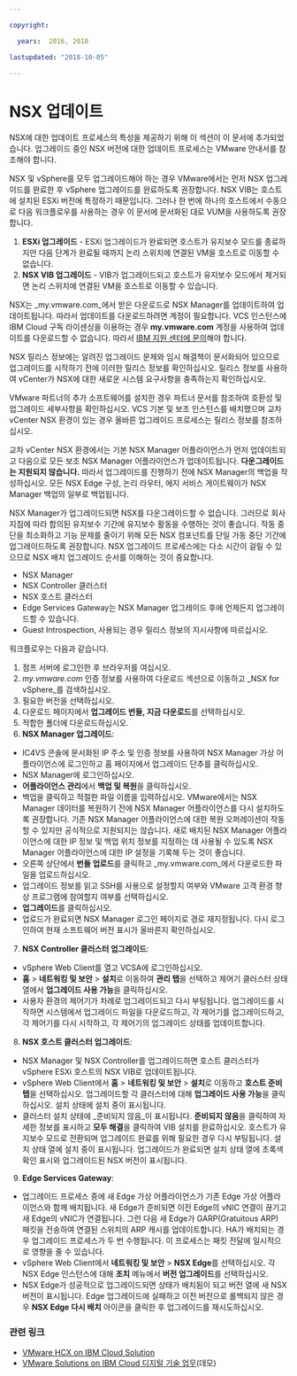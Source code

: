 ```yaml
---

copyright:

  years:  2016, 2018

lastupdated: "2018-10-05"

---
```


# NSX 업데이트

NSX에 대한 업데이트 프로세스의 특성을 제공하기 위해 이 섹션이 이 문서에 추가되었습니다. 업그레이드 중인 NSX 버전에 대한 업데이트 프로세스는 VMware 안내서를 참조해야 합니다.

NSX 및 vSphere를 모두 업그레이드해야 하는 경우 VMware에서는 먼저 NSX 업그레이드를 완료한 후 vSphere 업그레이드를 완료하도록 권장합니다. NSX VIB는 호스트에 설치된 ESXi 버전에 특정하기 때문입니다. 그러나 한 번에 하나의 호스트에서 수동으로 다음 워크플로우를 사용하는 경우 이 문서에 문서화된 대로 VUM을 사용하도록 권장합니다.

1. **ESXi 업그레이드** - ESXi 업그레이드가 완료되면 호스트가 유지보수 모드를 종료하지만 다음 단계가 완료될 때까지 논리 스위치에 연결된 VM을 호스트로 이동할 수 없습니다.
2. **NSX VIB 업그레이드** - VIB가 업그레이드되고 호스트가 유지보수 모드에서 제거되면 논리 스위치에 연결된 VM을 호스트로 이동할 수 있습니다.

NSX는 _my.vmware.com_에서 받은 다운로드로 NSX Manager를 업데이트하여 업데이트됩니다. 따라서 업데이트를 다운로드하려면 계정이 필요합니다. VCS 인스턴스에 IBM Cloud 구독 라이센싱을 이용하는 경우 **my.vmware.com** 계정을 사용하여 업데이트를 다운로드할 수 없습니다. 따라서 [IBM 지원 센터에 문의](../../vmonic/trbl_support.html)해야 합니다.

NSX 릴리스 정보에는 알려진 업그레이드 문제와 임시 해결책이 문서화되어 있으므로 업그레이드를 시작하기 전에 이러한 릴리스 정보를 확인하십시오. 릴리스 정보를 사용하여 vCenter가 NSX에 대한 새로운 시스템 요구사항을 충족하는지 확인하십시오.

VMware 파트너의 추가 소프트웨어를 설치한 경우 파트너 문서를 참조하여 호환성 및 업그레이드 세부사항을 확인하십시오. VCS 기본 및 보조 인스턴스를 배치했으며 교차 vCenter NSX 환경이 있는 경우 올바른 업그레이드 프로세스는 릴리스 정보를 참조하십시오.

교차 vCenter NSX 환경에서는 기본 NSX Manager 어플라이언스가 먼저 업데이트되고 다음으로 모든 보조 NSX Manager 어플라이언스가 업데이트됩니다.
**다운그레이드는 지원되지 않습니다.** 따라서 업그레이드를 진행하기 전에 NSX Manager의 백업을 작성하십시오. 모든 NSX Edge 구성, 논리 라우터, 에지 서비스 게이트웨이가 NSX Manager 백업의 일부로 백업됩니다.

NSX Manager가 업그레이드되면 NSX를 다운그레이드할 수 없습니다. 그러므로 회사 지침에 따라 합의된 유지보수 기간에 유지보수 활동을 수행하는 것이 좋습니다. 작동 중단을 최소화하고 기능 문제를 줄이기 위해 모든 NSX 컴포넌트를 단일 가동 중단 기간에 업그레이드하도록 권장합니다. NSX 업그레이드 프로세스에는 다소 시간이 걸릴 수 있으므로 NSX 배치 업그레이드 순서를 이해하는 것이 중요합니다.
* NSX Manager
* NSX Controller 클러스터
* NSX 호스트 클러스터
* Edge Services Gateway는 NSX Manager 업그레이드 후에 언제든지 업그레이드할 수 있습니다.
* Guest Introspection, 사용되는 경우 릴리스 정보의 지시사항에 따르십시오.

워크플로우는 다음과 같습니다.
1. 점프 서버에 로그인한 후 브라우저를 여십시오.
2. _my.vmware.com_ 인증 정보를 사용하여 다운로드 섹션으로 이동하고 _NSX for vSphere_를 검색하십시오.
3. 필요한 버전을 선택하십시오.
4. 다운로드 페이지에서 **업그레이드 번들, 지금 다운로드**를 선택하십시오.
5. 적합한 폴더에 다운로드하십시오.
6. **NSX Manager 업그레이드**:
  - IC4VS 콘솔에 문서화된 IP 주소 및 인증 정보를 사용하여 NSX Manager 가상 어플라이언스에 로그인하고 홈 페이지에서 업그레이드 단추를 클릭하십시오.
  - NSX Manager에 로그인하십시오.
  - **어플라이언스 관리**에서 **백업 및 복원**을 클릭하십시오.
  - 백업을 클릭하고 적절한 파일 이름을 입력하십시오. VMware에서는 NSX Manager 데이터를 복원하기 전에 NSX Manager 어플라이언스를 다시 설치하도록 권장합니다. 기존 NSX Manager 어플라이언스에 대한 복원 오퍼레이션이 작동할 수 있지만 공식적으로 지원되지는 않습니다. 새로 배치된 NSX Manager 어플라이언스에 대한 IP 정보 및 백업 위치 정보를 지정하는 데 사용될 수 있도록 NSX Manager 어플라이언스에 대한 IP 설정을 기록해 두는 것이 좋습니다.
  - 오른쪽 상단에서 **번들 업로드**를 클릭하고 _my.vmware.com_에서 다운로드한 파일을 업로드하십시오.
  - 업그레이드 정보를 읽고 SSH를 사용으로 설정할지 여부와 VMware 고객 환경 향상 프로그램에 참여할지 여부를 선택하십시오.
  - **업그레이드**를 클릭하십시오.
  - 업로드가 완료되면 NSX Manager 로그인 페이지로 경로 재지정됩니다. 다시 로그인하여 현재 소프트웨어 버전 표시가 올바른지 확인하십시오.
7. **NSX Controller 클러스터 업그레이드**:
  - vSphere Web Client를 열고 VCSA에 로그인하십시오.
  - **홈** > **네트워킹 및 보안** > **설치**로 이동하여 **관리 탭**을 선택하고 제어기 클러스터 상태 열에서 **업그레이드 사용 가능**을 클릭하십시오.
  - 사용자 환경의 제어기가 차례로 업그레이드되고 다시 부팅됩니다. 업그레이드를 시작하면 시스템에서 업그레이드 파일을 다운로드하고, 각 제어기를 업그레이드하고, 각 제어기를 다시 시작하고, 각 제어기의 업그레이드 상태를 업데이트합니다.
8. **NSX 호스트 클러스터 업그레이드**:
  - NSX Manager 및 NSX Controller를 업그레이드하면 호스트 클러스터가 vSphere ESXi 호스트의 NSX VIB로 업데이트됩니다.
  - vSphere Web Client에서 **홈** > **네트워킹 및 보안** > **설치**로 이동하고 **호스트 준비 탭**을 선택하십시오. 업그레이드할 각 클러스터에 대해 **업그레이드 사용 가능**을 클릭하십시오. 설치 상태에 설치 중이 표시됩니다.
  - 클러스터 설치 상태에 _준비되지 않음_이 표시됩니다. **준비되지 않음**을 클릭하여 자세한 정보를 표시하고 **모두 해결**을 클릭하여 VIB 설치를 완료하십시오. 호스트가 유지보수 모드로 전환되며 업그레이드 완료를 위해 필요한 경우 다시 부팅됩니다. 설치 상태 열에 설치 중이 표시됩니다. 업그레이드가 완료되면 설치 상태 열에 초록색 확인 표시와 업그레이드된 NSX 버전이 표시됩니다.
9. **Edge Services Gateway**:
  - 업그레이드 프로세스 중에 새 Edge 가상 어플라이언스가 기존 Edge 가상 어플라이언스와 함께 배치됩니다. 새 Edge가 준비되면 이전 Edge의 vNIC 연결이 끊기고 새 Edge의 vNIC가 연결됩니다. 그런 다음 새 Edge가 GARP(Gratuitous ARP) 패킷을 전송하여 연결된 스위치의 ARP 캐시를 업데이트합니다. HA가 배치되는 경우 업그레이드 프로세스가 두 번 수행됩니다. 이 프로세스는 패킷 전달에 일시적으로 영향을 줄 수 있습니다.
  - vSphere Web Client에서 **네트워킹 및 보안** > **NSX Edge**를 선택하십시오. 각 NSX Edge 인스턴스에 대해 **조치** 메뉴에서 **버전 업그레이드**를 선택하십시오.
  - NSX Edge가 성공적으로 업그레이드되면 상태가 배치됨이 되고 버전 열에 새 NSX 버전이 표시됩니다. Edge 업그레이드에 실패하고 이전 버전으로 롤백되지 않은 경우 **NSX Edge 다시 배치** 아이콘을 클릭한 후 업그레이드를 재시도하십시오.

### 관련 링크

* [VMware HCX on IBM Cloud Solution](https://www.ibm.com/cloud/garage/files/HCX_Architecture_Design.pdf)
* [VMware Solutions on IBM Cloud 디지털 기술 업무](https://ibm-dte.mybluemix.net/ibm-vmware)(데모)
